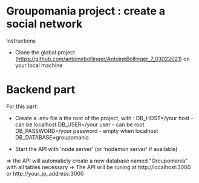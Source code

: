 # Groupomania project : create a social network

Instructions

- Clone the global project (https://github.com/antoinebollinger/AntoineBollinger_7_03022021) on your local machine

# Backend part

For this part: 

- Create a .env file a the root of the project, with :
DB_HOST=/your host - can be localhost
DB_USER=/your user - can be root
DB_PASSWORD=/your password - empty when localhost
DB_DATABASE=groupomania

- Start the API with 
'node server' (or 'nodemon server' if available)

=> the API will automaticly create a new database named "Groupomania" with all tables necessary
=> The API will be runing at http://localhost:3000 or http://your_ip_address:3000

